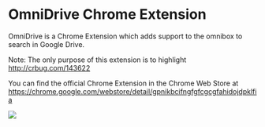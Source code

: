 OmniDrive Chrome Extension
==========================

OmniDrive is a Chrome Extension which adds support to the omnibox to search in Google Drive.

Note: The only purpose of this extension is to highlight http://crbug.com/143622

You can find the official Chrome Extension in the Chrome Web Store at https://chrome.google.com/webstore/detail/gpnikbcifngfgfcgcgfahidojdpklfia

<img src="https://raw.githubusercontent.com/beaufortfrancois/omnidrive-chrome-extension/master/screenshot.png">
